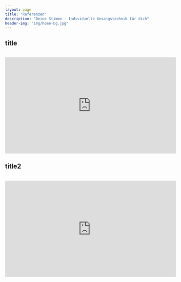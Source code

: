 ```yaml
---
layout: page
title: "Referenzen"
description: "Deine Stimme - Individuelle Gesangstechnik für dich"
header-img: "img/home-bg.jpg"
---
```


## title

<br/>

<iframe width="560" height="315" src="https://www.youtube.com/embed/FBmc9sztumM" frameborder="0" allowfullscreen></iframe>

## title2

<br/>

<iframe width="560" height="315" src="https://www.youtube.com/embed/M-z1Vz1KxNg" frameborder="0" allowfullscreen></iframe>

